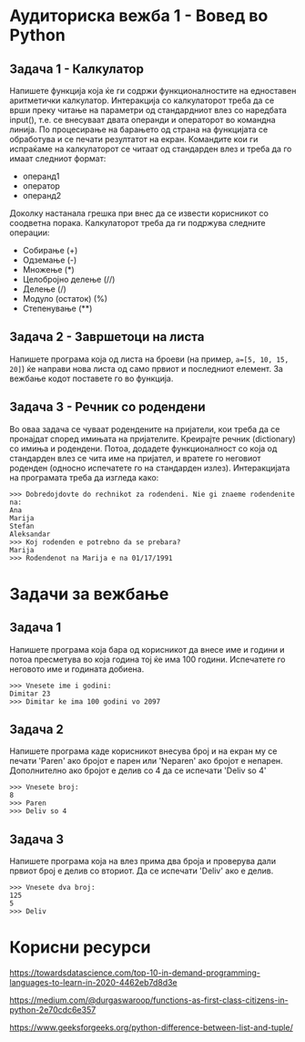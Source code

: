 # Аудиториска вежба 1 - Вовед во Python

## Задача 1 - Калкулатор

Напишете функција која ќе ги содржи функционалностите на едноставен аритметички калкулатор. Интеракција со калкулаторот
треба да се врши преку читање на параметри од стандардниот влез со наредбата input(), т.е. се внесуваат двата операнди и
операторот во командна линија. По процесирање на барањето од страна на функцијата се обработува и се печати резултатот
на екран. Командите кои ги испраќаме на калкулаторот се читаат од стандарден влез и треба да го имаат следниот формат:

- операнд1
- оператор
- операнд2

Доколку настанала грешка при внес да се извести корисникот со соодветна порака.
Калкулаторот треба да ги подржува следните операции:

- Собирање (+)
- Одземање (-)
- Множење (*)
- Целобројно делење (//)
- Делење (/)
- Модуло (остаток) (%)
- Степенување (**)

## Задача 2 - Завршетоци на листа

Напишете програма која од листа на броеви (на пример, `a=[5, 10, 15, 20]`) ќе направи нова листа од само првиот и
последниот елемент. За вежбање кодот поставете го во функција.

## Задача 3 - Речник со родендени

Во оваа задача се чуваат родендените на пријатели, кои треба да се пронајдат според имињата на пријателите. Креирајте
речник (dictionary) со имиња и родендени. Потоа, додадете функционалност со која од стандарден влез се чита име на
пријател, и вратете го неговиот роденден (односно испечатете го на стандарден излез).
Интеракцијата на програмата треба да изгледа како:

```
>>> Dobredojdovte do rechnikot za rodendeni. Nie gi znaeme rodendenite na:
Ana
Marija
Stefan
Aleksandar 
>>> Koj rodenden e potrebno da se prebara?
Marija
>>> Rodendenot na Marija e na 01/17/1991
```

# Задачи за вежбање

## Задача 1

Напишете програма која бара од корисникот да внесе име и години и потоа пресметува во која година тој ќе има 100 години.
Испечатете го неговото име и годината добиена.

```
>>> Vnesete ime i godini:
Dimitar 23
>>> Dimitar ke ima 100 godini vo 2097
```

## Задача 2

Напишете програма каде корисникот внесува број и на екран му се печати 'Paren' ако бројот е парен или 'Neparen' ако
бројот е непарен. Дополнително ако бројот е делив со 4 да се испечати 'Deliv so 4'

```
>>> Vnesete broj:
8
>>> Paren
>>> Deliv so 4
```

## Задача 3

Напишете програма која на влез прима два броја и проверува дали првиот број е делив со вториот. Да се испечати 'Deliv'
ако е делив.

```
>>> Vnesete dva broj:
125
5
>>> Deliv
```

# Корисни ресурси

https://towardsdatascience.com/top-10-in-demand-programming-languages-to-learn-in-2020-4462eb7d8d3e

https://medium.com/@durgaswaroop/functions-as-first-class-citizens-in-python-2e70cdc6e357

https://www.geeksforgeeks.org/python-difference-between-list-and-tuple/